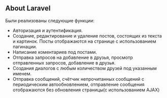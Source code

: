 ## About Laravel

Были реализованы следующие функции:

- Авторизация и аутентификация.
- Создание, редактирование и удаление постов, состоящих из текста и картинок. Посты отображаются на странице с использованием пагинации.
- Написание коментариев под постами.
- Отправка запросов на добавление в друзья, просмотр отправленных запросов, добавление в друзья.
- Создания диалогов с любым количеством друзей под указанным именем.
- Отправка сообщений, счётчик непрочитанных сообщений с периодическим автообновлением, отправление сообщения отображаются без обновления страницы(с использованием AJAX)
